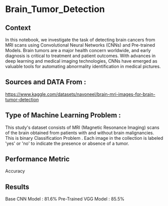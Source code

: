 # Brain_Tumor_Detection

## Context

In this notebook, we investigate the task of detecting brain cancers from MRI scans using Convolutional Neural Networks (CNNs) and Pre-trained Models. Brain tumors are a major health concern worldwide, and early diagnosis is critical to treatment and patient outcomes. With advances in deep learning and medical imaging technologies, CNNs have emerged as valuable tools for automating abnormality identification in medical pictures.

## Sources and DATA From :

https://www.kaggle.com/datasets/navoneel/brain-mri-images-for-brain-tumor-detection

## Type of Machine Learning Problem :

This study's dataset consists of MRI (Magnetic Resonance Imaging) scans of the brain obtained from patients with and without brain malignancies. This is binary Classification Problem . Each image in the collection is labeled 'yes' or 'no' to indicate the presence or absence of a tumor.

## Performance Metric

Accuracy

## Results
Base CNN Model : 81.6%
Pre-Trained VGG Model : 85.5%
